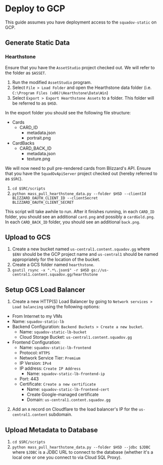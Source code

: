 # Deploy to GCP

This guide assumes you have deployment access to the `squadov-static` on GCP.

## Generate Static Data

### Hearthstone

Ensure that you have the `AssetStudio` project checked out.
We will refer to the folder as `$ASSET`.

1. Run the modified `AssetStudio` program.
2. Select `File > Load Folder` and open the Hearthstone data folder (i.e. `C:\Program Files (x86)\Hearthstone\Data\Win`)
3. Select `Export > Export Hearthstone Assets` to a folder. This folder will be referred to as `$HSD`.

In the export folder you should see the following file structure:
- Cards
  - CARD_ID
    - metadata.json
    - portrait.png
- CardBacks
  - CARD_BACK_ID
    - metadata.json
    - texture.png

We will now need to pull pre-rendered cards from Blizzard's API.
Ensure that you have the `SquadOvApiServer` project checked out (hereby referred to as `$SRC`).

1. `cd $SRC/scripts`
2. `python mass_pull_hearthstone_data.py --folder $HSD --clientId BLIZZARD_OAUTH_CLIENT_ID --clientSecret BLIZZARD_OAUTH_CLIENT_SECRET`

This script will take awhile to run.
After it finishes running, in each `CARD_ID` folder, you should see an additional `card.png` and possibly a `cardGold.png`.
In each `CARD_BACK_ID` folder, you should see an additional `back.png`.

## Upload to GCS

1. Create a new bucket named `us-central1.content.squadov.gg` where `$ENV` should be the GCP project name and `us-central1` should be named appropriately for the location of the bucket.
2. Create a GCS folder named `hearthstone`.
3. `gsutil rsync -x ".*\.json$" -r $HSD gs://us-central1.content.squadov.gg/hearthstone`

## Setup GCS Load Balancer

1. Create a new HTTP(S) Load Balancer by going to `Network services > Load balancing` using the following options:
  - From Internet to my VMs
  - Name: `squadov-static-lb`
  - Backend Configuration: `Backend Buckets > Create a new bucket`.
    - Name: `squadov-static-lb-bucket`
    - Cloud Storage Bucket: `us-central1.content.squadov.gg`
  - Frontend Configuration:
    - Name: `squadov-static-lb-frontend`
    - Protocol: `HTTPS`
    - Network Service Tier: `Premium`
    - IP Version: `IPv4`
    - IP address: `Create IP Address`
      - Name: `squadov-static-lb-frontend-ip`
    - Port: 443
    - Certificate: `Create a new certificate`
      - Name: `squadov-static-lb-frontend-cert`
      - Create Google-managed certificate
      - Domain: `us-central1.content.squadov.gg`
2. Add an `A` record on Cloudflare to the load balancer's IP for the `us-central1.content` subdomain.

## Upload Metadata to Database

1. `cd $SRC/scripts`
2. `python mass_pull_hearthstone_data.py --folder $HSD --jdbc $JDBC` where `$JDBC` is a JDBC URL to connect to the database (whether it's a local one or one you connect to via Cloud SQL Proxy).